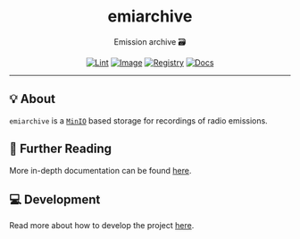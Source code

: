 <h1 align="center">emiarchive</h1>

<div align="center">

Emission archive 🗃️

[![Lint](https://github.com/radio-aktywne/app-emiarchive/actions/workflows/lint.yaml/badge.svg)](https://github.com/radio-aktywne/app-emiarchive/actions/workflows/lint.yaml)
[![Image](https://github.com/radio-aktywne/app-emiarchive/actions/workflows/image.yaml/badge.svg)](https://github.com/radio-aktywne/app-emiarchive/actions/workflows/image.yaml)
[![Registry](https://github.com/radio-aktywne/app-emiarchive/actions/workflows/registry.yaml/badge.svg)](https://github.com/radio-aktywne/app-emiarchive/actions/workflows/registry.yaml)
[![Docs](https://github.com/radio-aktywne/app-emiarchive/actions/workflows/docs.yaml/badge.svg)](https://github.com/radio-aktywne/app-emiarchive/actions/workflows/docs.yaml)

</div>

---

## 💡 About

`emiarchive` is a [`MinIO`](https://min.io) based storage
for recordings of radio emissions.

## 📄 Further Reading

More in-depth documentation can be found
[here](https://radio-aktywne.github.io/app-emiarchive).

## 💻 Development

Read more about how to develop the project
[here](https://github.com/radio-aktywne/app-emiarchive/blob/main/CONTRIBUTING.md).

